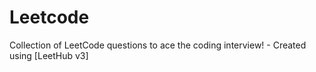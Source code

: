 # Leetcode
Collection of LeetCode questions to ace the coding interview! - Created using [LeetHub v3]
